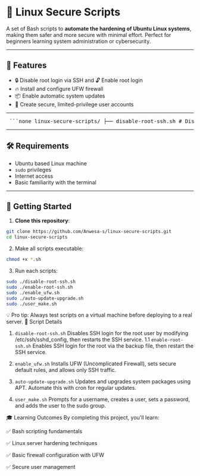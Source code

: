 # 🔐 Linux Secure Scripts

A set of Bash scripts to **automate the hardening of Ubuntu Linux systems**, making them safer and more secure with minimal effort. Perfect for beginners learning system administration or cybersecurity.

---

## 📌 Features

- 🔒 Disable root login via SSH and 🔓 Enable root login
- 🔥 Install and configure UFW firewall
- 📦 Enable automatic system updates
- 👤 Create secure, limited-privilege user accounts

---

<pre> ```none linux-secure-scripts/ ├── disable-root-ssh.sh # Disable root SSH access ├── enable-ufw.sh # Enable and configure firewall ├── auto-update.sh # Auto-update installed packages ├── create-user.sh # Create a new user with sudo access ├── setup-cron.sh # Optional: Schedule auto-update with cron └── README.md # This file ``` </pre>

---

## 🛠️ Requirements

- Ubuntu based Linux machine
- `sudo` privileges
- Internet access
- Basic familiarity with the terminal

---

## 🚀 Getting Started

1. **Clone this repository**:
```bash
git clone https://github.com/Anwesa-s/linux-secure-scripts.git
cd linux-secure-scripts
```
2. Make all scripts executable:
```bash
chmod +x *.sh
```
3. Run each scripts:
```bash
sudo ./disable-root-ssh.sh
sudo ./enable-root-ssh.sh
sudo ./enable_ufw.sh
sudo ./auto-update-upgrade.sh
sudo ./user_make.sh
```
💡 Pro tip: Always test scripts on a virtual machine before deploying to a real server.
🧪 Script Details
1. `disable-root-ssh.sh`
Disables SSH login for the root user by modifying /etc/ssh/sshd_config, then restarts the SSH service.
1.1 `enable-root-ssh.sh`
Enables SSH login for the root via the backup file, then restart the SSH service.

3. `enable_ufw.sh`
Installs UFW (Uncomplicated Firewall), sets secure default rules, and allows only SSH traffic.

4. `auto-update-upgrade.sh`
Updates and upgrades system packages using APT. Automate this with cron for regular updates.

5. `user_make.sh`
Prompts for a username, creates a user, sets a password, and adds the user to the sudo group.


🎓 Learning Outcomes
By completing this project, you'll learn:

✅ Bash scripting fundamentals

✅ Linux server hardening techniques

✅ Basic firewall configuration with UFW

✅ Secure user management







